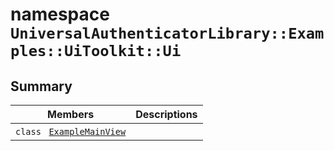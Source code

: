 # namespace `UniversalAuthenticatorLibrary::Examples::UiToolkit::Ui` 

## Summary

 Members                                | Descriptions                                
----------------------------------------|---------------------------------------------
`class ` [`ExampleMainView`](.github/workflows/documentation/md/UniversalAuthenticatorLibrary--Examples--UiToolkit--Ui--ExampleMainView.md#class_universal_authenticator_library_1_1_examples_1_1_ui_toolkit_1_1_ui_1_1_example_main_view) | 

